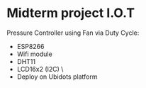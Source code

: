 # Midterm project I.O.T
Pressure Controller using Fan via Duty Cycle:
- ESP8266
- Wifi module
- DHT11
- LCD16x2 (I2C) \
- Deploy on Ubidots platform
